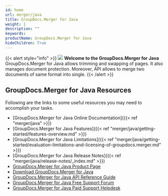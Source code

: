 ```yaml
---
id: home
url: merger/java
title: GroupDocs.Merger for Java
weight: 1
description: ""
keywords: 
productName: GroupDocs.Merger for Java
hideChildren: True
---
```

{{< alert style="info" >}}
![](merger/java/images/home.png) **Welcome to the GroupDocs.Merger for Java**  
GroupDocs.Merger for Java allows trimming and swapping of pages. It also manages document protection. Moreover, API allows to merge two documents of same format into single. 
{{< /alert >}}

## GroupDocs.Merger for Java Resources
Following are the links to some useful resources you may need to accomplish your tasks.
*   [GroupDocs.Merger for Java Online Documentation]({{< ref "merger/java" >}})
*   [GroupDocs.Merger for Java Features]({{< ref "merger/java/getting-started/features-overview.md" >}})
*   [GroupDocs.Merger for Java Limitations]({{< ref "merger/java/getting-started/evaluation-limitations-and-licensing-of-groupdocs.merger.md" >}})
*   [GroupDocs.Merger for Java Release Notes]({{< ref "merger/java/release-notes/_index.md" >}})
*   [GroupDocs.Merger for Java Product Page](https://products.groupdocs.com/merger/java)
*   [D](https://artifact.groupdocs.com/webapp/#/artifacts/browse/tree/General/repo/com/groupdocs/groupdocs-merger)[ownload GroupDocs.Merger for Java](https://repository.groupdocs.com/webapp/#/artifacts/browse/tree/General/repo/com/groupdocs/groupdocs-merger)
*   [GroupDocs.Merger for Java API Reference Guide](https://apireference.groupdocs.com/java/merger)
*   [GroupDocs.Merger for Java Free Support Forum](https://forum.groupdocs.com/c/merger)
*   [GroupDocs.Merger for Java Paid Support Helpdesk](https://helpdesk.groupdocs.com/)
